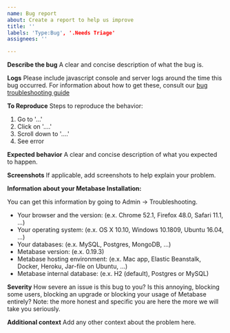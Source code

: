 ```yaml
---
name: Bug report
about: Create a report to help us improve
title: ''
labels: 'Type:Bug', '.Needs Triage'
assignees: ''

---
```


**Describe the bug**
A clear and concise description of what the bug is.

**Logs**
Please include javascript console and server logs around the time this bug occurred. For information about how to get these, consult our [bug troubleshooting guide](https://metabase.com/docs/latest/troubleshooting-guide/bugs.html)

**To Reproduce**
Steps to reproduce the behavior:
1. Go to '...'
2. Click on '....'
3. Scroll down to '....'
4. See error

**Expected behavior**
A clear and concise description of what you expected to happen.

**Screenshots**
If applicable, add screenshots to help explain your problem.

**Information about your Metabase Installation:**

You can get this information by going to Admin -> Troubleshooting.

- Your browser and the version: (e.x. Chrome 52.1, Firefox 48.0, Safari 11.1, …)
- Your operating system: (e.x. OS X 10.10, Windows 10.1809, Ubuntu 16.04, …)
- Your databases: (e.x. MySQL, Postgres, MongoDB, …)
- Metabase version: (e.x. 0.19.3)
- Metabase hosting environment: (e.x. Mac app, Elastic Beanstalk, Docker, Heroku, Jar-file on Ubuntu, …)
- Metabase internal database: (e.x. H2 (default), Postgres or MySQL)

**Severity**
How severe an issue is this bug to you? Is this annoying, blocking some users, blocking an upgrade or blocking your usage of Metabase entirely?
Note: the more honest and specific you are here the more we will take you seriously.

**Additional context**
Add any other context about the problem here.
